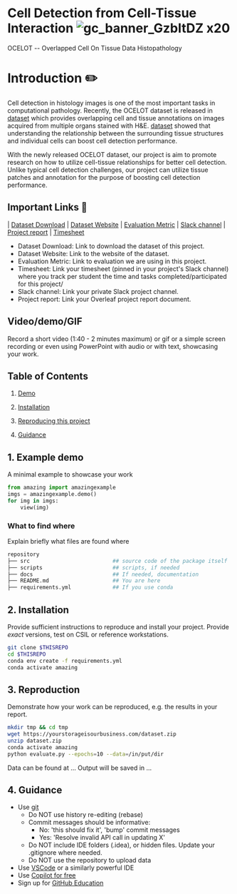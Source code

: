 
# Cell Detection from Cell-Tissue Interaction ![gc_banner_GzbItDZ x20](https://github.com/sfu-cmpt340/2024_1_project_02/assets/113268694/1890d570-5fa6-4a96-91d0-3700241e5e78)

OCELOT -- Overlapped Cell On Tissue Data Histopathology

# Introduction ✏️
Cell detection in histology images is one of the most important tasks in computational pathology. Recently, the OCELOT dataset is released in [dataset](https://openaccess.thecvf.com/content/CVPR2023/html/Ryu_OCELOT_Overlapped_Cell_on_Tissue_Dataset_for_Histopathology_CVPR_2023_paper.html) which provides overlapping cell and tissue annotations on images acquired from multiple organs stained with H&E. [dataset](https://openaccess.thecvf.com/content/CVPR2023/html/Ryu_OCELOT_Overlapped_Cell_on_Tissue_Dataset_for_Histopathology_CVPR_2023_paper.html) showed that understanding the relationship between the surrounding tissue structures and individual cells can boost cell detection performance.

With the newly released OCELOT dataset, our project is aim to promote research on how to utilize cell-tissue relationships for better cell detection. Unlike typical cell detection challenges, our project can utilize tissue patches and annotation for the purpose of boosting cell detection performance.

## Important Links 🔗

| [Dataset Download](https://zenodo.org/records/7844149) | [Dataset Website](https://lunit-io.github.io/research/ocelot_dataset/) | [Evaluation Metric](https://ocelot2023.grand-challenge.org/evaluation-metric/) | [Slack channel](https://app.slack.com/client/T06AP91EYG6/C06DW38TA3X) | [Project report](https://google.com) | [Timesheet](https://google.com)



- Dataset Download: Link to download the dataset of this project.
- Dataset Website: Link to the website of the dataset.
- Evaluation Metric: Link to evaluation we are using in this project.
- Timesheet: Link your timesheet (pinned in your project's Slack channel) where you track per student the time and tasks completed/participated for this project/
- Slack channel: Link your private Slack project channel.
- Project report: Link your Overleaf project report document.


## Video/demo/GIF
Record a short video (1:40 - 2 minutes maximum) or gif or a simple screen recording or even using PowerPoint with audio or with text, showcasing your work.


## Table of Contents
1. [Demo](#demo)

2. [Installation](#installation)

3. [Reproducing this project](#repro)

4. [Guidance](#guide)


<a name="demo"></a>
## 1. Example demo

A minimal example to showcase your work

```python
from amazing import amazingexample
imgs = amazingexample.demo()
for img in imgs:
    view(img)
```

### What to find where

Explain briefly what files are found where

```bash
repository
├── src                          ## source code of the package itself
├── scripts                      ## scripts, if needed
├── docs                         ## If needed, documentation   
├── README.md                    ## You are here
├── requirements.yml             ## If you use conda
```

<a name="installation"></a>

## 2. Installation

Provide sufficient instructions to reproduce and install your project. 
Provide _exact_ versions, test on CSIL or reference workstations.

```bash
git clone $THISREPO
cd $THISREPO
conda env create -f requirements.yml
conda activate amazing
```

<a name="repro"></a>
## 3. Reproduction
Demonstrate how your work can be reproduced, e.g. the results in your report.
```bash
mkdir tmp && cd tmp
wget https://yourstorageisourbusiness.com/dataset.zip
unzip dataset.zip
conda activate amazing
python evaluate.py --epochs=10 --data=/in/put/dir
```
Data can be found at ...
Output will be saved in ...

<a name="guide"></a>
## 4. Guidance

- Use [git](https://git-scm.com/book/en/v2)
    - Do NOT use history re-editing (rebase)
    - Commit messages should be informative:
        - No: 'this should fix it', 'bump' commit messages
        - Yes: 'Resolve invalid API call in updating X'
    - Do NOT include IDE folders (.idea), or hidden files. Update your .gitignore where needed.
    - Do NOT use the repository to upload data
- Use [VSCode](https://code.visualstudio.com/) or a similarly powerful IDE
- Use [Copilot for free](https://dev.to/twizelissa/how-to-enable-github-copilot-for-free-as-student-4kal)
- Sign up for [GitHub Education](https://education.github.com/) 
